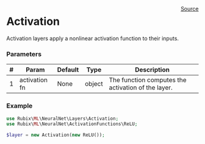 <p><span style="float:right;"><a href="https://github.com/RubixML/RubixML/blob/master/src/NeuralNet/Layers/Activation.php">Source</a></span></p>

# Activation
Activation layers apply a nonlinear activation function to their inputs.

### Parameters
| # | Param | Default | Type | Description |
|---|---|---|---|---|
| 1 | activation fn | None | object | The function computes the activation of the layer. |

### Example
```php
use Rubix\ML\NeuralNet\Layers\Activation;
use Rubix\ML\NeuralNet\ActivationFunctions\ReLU;

$layer = new Activation(new ReLU());
```